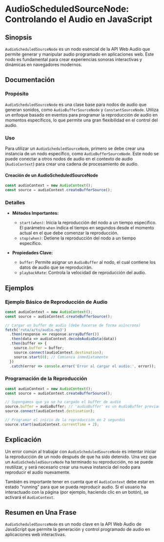 <!--
Meta Description: # AudioScheduledSourceNode: Controlando el Audio en JavaScript ## Sinopsis `AudioScheduledSourceNode` es un nodo esencial de la API Web Audio que perm...
Meta Keywords: audio, audiocontext, que, nodo, reproducción
-->

# AudioScheduledSourceNode: Controlando el Audio en JavaScript

## Sinopsis

`AudioScheduledSourceNode` es un nodo esencial de la API Web Audio que permite generar y manipular audio programado en aplicaciones web. Este nodo es fundamental para crear experiencias sonoras interactivas y dinámicas en navegadores modernos.

## Documentación

### Propósito

`AudioScheduledSourceNode` es una clase base para nodos de audio que generan sonidos, como `AudioBufferSourceNode` y `ConstantSourceNode`. Utiliza un enfoque basado en eventos para programar la reproducción de audio en momentos específicos, lo que permite una gran flexibilidad en el control del audio.

### Uso

Para utilizar un `AudioScheduledSourceNode`, primero se debe crear una instancia de un nodo específico, como `AudioBufferSourceNode`. Este nodo se puede conectar a otros nodos de audio en el contexto de audio (`AudioContext`) para crear una cadena de procesamiento de audio.

#### Creación de un AudioScheduledSourceNode

```javascript
const audioContext = new AudioContext();
const source = audioContext.createBufferSource();
```

### Detalles

- **Métodos Importantes:**
  - `start(when)`: Inicia la reproducción del nodo a un tiempo específico. El parámetro `when` indica el tiempo en segundos desde el momento actual en el que debe comenzar la reproducción.
  - `stop(when)`: Detiene la reproducción del nodo a un tiempo específico.

- **Propiedades Clave:**
  - `buffer`: Permite asignar un `AudioBuffer` al nodo, el cual contiene los datos de audio que se reproducirán.
  - `playbackRate`: Controla la velocidad de reproducción del audio.

## Ejemplos

### Ejemplo Básico de Reproducción de Audio

```javascript
const audioContext = new AudioContext();
const source = audioContext.createBufferSource();

// Cargar un buffer de audio (debe hacerse de forma asíncrona)
fetch('ruta/a/tu/audio.mp3')
  .then(response => response.arrayBuffer())
  .then(data => audioContext.decodeAudioData(data))
  .then(buffer => {
    source.buffer = buffer;
    source.connect(audioContext.destination);
    source.start(0); // Comienza inmediatamente
  })
  .catch(error => console.error('Error al cargar el audio:', error));
```

### Programación de la Reproducción

```javascript
const audioContext = new AudioContext();
const source = audioContext.createBufferSource();

// Supongamos que ya se ha cargado el buffer de audio
source.buffer = audioBuffer; // 'audioBuffer' es un AudioBuffer previamente cargado
source.connect(audioContext.destination);

// Programar el inicio de la reproducción en 2 segundos
source.start(audioContext.currentTime + 2);
```

## Explicación

Un error común al trabajar con `AudioScheduledSourceNode` es intentar iniciar la reproducción de un nodo después de que ha sido detenido. Una vez que un `AudioScheduledSourceNode` ha terminado su reproducción, no se puede reutilizar, y será necesario crear una nueva instancia del nodo para reproducir el audio nuevamente.

También es importante tener en cuenta que el `AudioContext` debe estar en estado "running" para que se pueda reproducir audio. Si el usuario ha interactuado con la página (por ejemplo, haciendo clic en un botón), se activará el `AudioContext`.

## Resumen en Una Frase

`AudioScheduledSourceNode` es un nodo clave en la API Web Audio de JavaScript que permite la generación y control programado de audio en aplicaciones web interactivas.